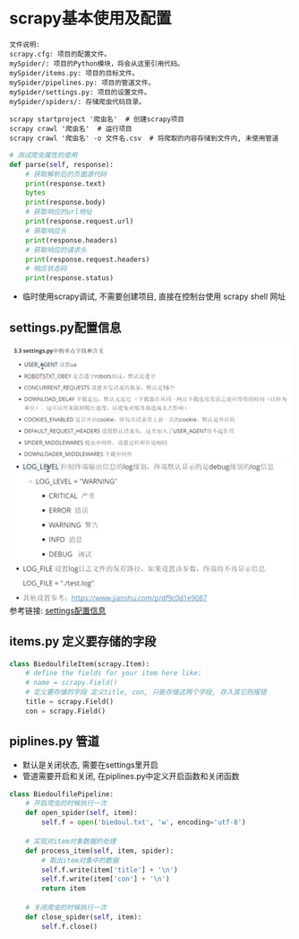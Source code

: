 # scrapy基本使用及配置

```
文件说明:
scrapy.cfg: 项目的配置文件。
mySpider/: 项目的Python模块，将会从这里引用代码。
mySpider/items.py: 项目的目标文件。
mySpider/pipelines.py: 项目的管道文件。
mySpider/settings.py: 项目的设置文件。
mySpider/spiders/: 存储爬虫代码目录。
```

```
scrapy startproject '爬虫名'  # 创建scrapy项目
scrapy crawl '爬虫名'  # 运行项目
scrapy crawl '爬虫名' -o 文件名.csv  # 将爬取的内容存储到文件内, 未使用管道
```

```python
# 测试爬虫属性的使用
def parse(self, response):
    # 获取解析后的页面源代码
    print(response.text)
    bytes
    print(response.body)
    # 获取响应的url地址
    print(response.request.url)
    # 获取响应头
    print(response.headers)
    # 获取响应的请求头
    print(response.request.headers)
    # 响应状态码
    print(response.status)
```

+ 临时使用scrapy调试, 不需要创建项目, 直接在控制台使用
scrapy shell 网址

## settings.py配置信息
![img.png](img/settings_1.png)
![img.png](img/settings_2.png)
参考链接: [settings配置信息](https://www.jianshu.com/p/df9c0d1e9087)

## items.py 定义要存储的字段

```python
class BiedoulfileItem(scrapy.Item):
    # define the fields for your item here like:
    # name = scrapy.Field()
    # 定义要存储的字段 定义title, con, 只能存储这两个字段, 存入其它则报错
    title = scrapy.Field()
    con = scrapy.Field()
```

## piplines.py 管道
+ 默认是关闭状态, 需要在settings里开启
+ 管道需要开启和关闭, 在piplines.py中定义开启函数和关闭函数
```python
class BiedoulfilePipeline:
	# 开启爬虫的时候执行一次
	def open_spider(self, item):
		self.f = open('biedoul.txt', 'w', encoding='utf-8')

	# 实现对item对象数据的处理
	def process_item(self, item, spider):
		# 取出item对象中的数据
		self.f.write(item['title'] + '\n')
		self.f.write(item['con'] + '\n')
		return item

	# 关闭爬虫的时候执行一次
	def close_spider(self, item):
		self.f.close()

```



